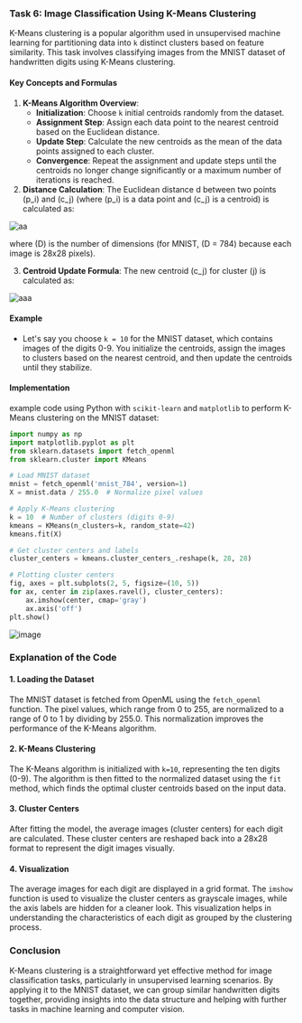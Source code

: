 ### Task 6: Image Classification Using K-Means Clustering

K-Means clustering is a popular algorithm used in unsupervised machine learning for partitioning data into `k` distinct clusters based on feature similarity. This task involves classifying images from the MNIST dataset of handwritten digits using K-Means clustering.

#### Key Concepts and Formulas

1. **K-Means Algorithm Overview**:
   - **Initialization**: Choose `k` initial centroids randomly from the dataset.
   - **Assignment Step**: Assign each data point to the nearest centroid based on the Euclidean distance.
   - **Update Step**: Calculate the new centroids as the mean of the data points assigned to each cluster.
   - **Convergence**: Repeat the assignment and update steps until the centroids no longer change significantly or a maximum number of iterations is reached.
2. **Distance Calculation**:
   The Euclidean distance d between two points \(p_i\) and \(c_j\) (where \(p_i\) is a data point and \(c_j\) is a centroid) is calculated as:

![aa](https://github.com/user-attachments/assets/81086c1a-56af-4dfd-b87d-41a1fe7966ac)

  where \(D\) is the number of dimensions (for MNIST, \(D = 784\) because each image is 28x28 pixels).

3. **Centroid Update Formula**:
   The new centroid \(c_j\) for cluster \(j\) is calculated as:

![aaa](https://github.com/user-attachments/assets/f24b22e1-ea0a-4b83-b0d0-7b6c818d4303)


#### Example

- Let's say you choose `k = 10` for the MNIST dataset, which contains images of the digits 0-9. You initialize the centroids, assign the images to clusters based on the nearest centroid, and then update the centroids until they stabilize.

#### Implementation

 example code using Python with `scikit-learn` and `matplotlib` to perform K-Means clustering on the MNIST dataset:

```python
import numpy as np
import matplotlib.pyplot as plt
from sklearn.datasets import fetch_openml
from sklearn.cluster import KMeans

# Load MNIST dataset
mnist = fetch_openml('mnist_784', version=1)
X = mnist.data / 255.0  # Normalize pixel values

# Apply K-Means clustering
k = 10  # Number of clusters (digits 0-9)
kmeans = KMeans(n_clusters=k, random_state=42)
kmeans.fit(X)

# Get cluster centers and labels
cluster_centers = kmeans.cluster_centers_.reshape(k, 28, 28)

# Plotting cluster centers
fig, axes = plt.subplots(2, 5, figsize=(10, 5))
for ax, center in zip(axes.ravel(), cluster_centers):
    ax.imshow(center, cmap='gray')
    ax.axis('off')
plt.show()

```
![image](https://github.com/user-attachments/assets/4a058186-f9ec-4728-b86d-7d64384e2827)




### Explanation of the Code

#### 1. Loading the Dataset
The MNIST dataset is fetched from OpenML using the `fetch_openml` function. The pixel values, which range from 0 to 255, are normalized to a range of 0 to 1 by dividing by 255.0. This normalization improves the performance of the K-Means algorithm.

#### 2. K-Means Clustering
The K-Means algorithm is initialized with `k=10`, representing the ten digits (0-9). The algorithm is then fitted to the normalized dataset using the `fit` method, which finds the optimal cluster centroids based on the input data.

#### 3. Cluster Centers
After fitting the model, the average images (cluster centers) for each digit are calculated. These cluster centers are reshaped back into a 28x28 format to represent the digit images visually.

#### 4. Visualization
The average images for each digit are displayed in a grid format. The `imshow` function is used to visualize the cluster centers as grayscale images, while the axis labels are hidden for a cleaner look. This visualization helps in understanding the characteristics of each digit as grouped by the clustering process.

### Conclusion

K-Means clustering is a straightforward yet effective method for image classification tasks, particularly in unsupervised learning scenarios. By applying it to the MNIST dataset, we can group similar handwritten digits together, providing insights into the data structure and helping with further tasks in machine learning and computer vision.
